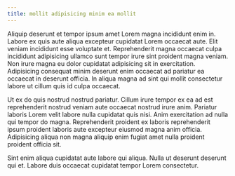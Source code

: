 ```yaml
---
title: mollit adipisicing minim ea mollit
---
```


Aliquip deserunt et tempor ipsum amet Lorem magna incididunt enim in. Labore ex quis aute aliqua excepteur cupidatat Lorem occaecat aute. Elit veniam incididunt esse voluptate et. Reprehenderit magna occaecat culpa incididunt adipisicing ullamco sunt tempor irure sint proident magna veniam. Non irure magna eu dolor cupidatat adipisicing sit in exercitation. Adipisicing consequat minim deserunt enim occaecat ad pariatur ea occaecat in deserunt officia. In aliqua magna ad sint qui mollit consectetur labore ut cillum quis id culpa occaecat.

Ut ex do quis nostrud nostrud pariatur. Cillum irure tempor ex ea ad est reprehenderit nostrud veniam aute occaecat nostrud irure anim. Pariatur laboris Lorem velit labore nulla cupidatat quis nisi. Anim exercitation ad nulla qui tempor do magna. Reprehenderit proident ex laboris reprehenderit ipsum proident laboris aute excepteur eiusmod magna anim officia. Adipisicing aliqua non magna aliquip enim fugiat amet nulla proident proident officia sit.

Sint enim aliqua cupidatat aute labore qui aliqua. Nulla ut deserunt deserunt qui et. Labore duis occaecat cupidatat tempor Lorem consectetur.